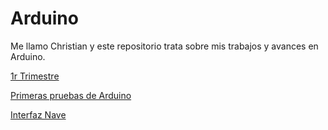# Arduino

Me llamo Christian y este repositorio trata sobre mis trabajos y avances en Arduino.

[1r Trimestre](https://github.com/Tabrih/1er-Trimestre)

[Primeras pruebas de Arduino](https://github.com/Tabrih/Arduino/blob/main/Primera%20prueba.md)

[Interfaz Nave](https://github.com/Tabrih/Arduino/blob/main/Interfaz%20Nave.md)


